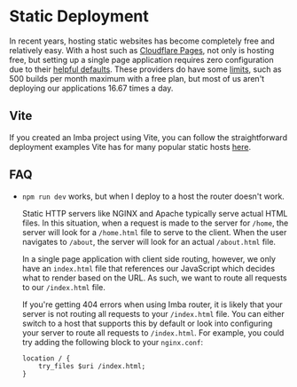 # Static Deployment

In recent years, hosting static websites has become completely
free and relatively easy. With a host such as [Cloudflare
Pages](https://pages.cloudflare.com/), not only is hosting free,
but setting up a single page application requires zero
configuration due to their [helpful
defaults](https://developers.cloudflare.com/pages/platform/serving-pages/#single-page-application-spa-rendering).
These providers do have some
[limits](https://developers.cloudflare.com/pages/platform/limits/),
such as 500 builds per month maximum with a free plan, but most
of us aren't deploying our applications 16.67 times a day.

## Vite

If you created an Imba project using Vite, you can follow the
straightforward deployment examples Vite has for many popular
static hosts [here](https://vitejs.dev/guide/static-deploy.html).

## FAQ

- `npm run dev` works, but when I deploy to a host the router doesn't work.

	Static HTTP servers like NGINX and Apache typically serve
	actual HTML files. In this situation, when a request is made to
	the server for `/home`, the server will look for a `/home.html`
	file to serve to the client. When the user navigates to
	`/about`, the server will look for an actual `/about.html`
	file.

	In a single page application with client side routing, however,
	we only have an `index.html` file that references our
	JavaScript which decides what to render based on the URL. As
	such, we want to route all requests to our `/index.html` file.

	If you're getting 404 errors when using Imba router, it is
	likely that your server is not routing all requests to your
	`/index.html` file. You can either switch to a host that
	supports this by default or look into configuring your server
	to route all requests to `/index.html`. For example, you could
	try adding the following block to your `nginx.conf`:

	```
	location / {
		try_files $uri /index.html;
	}
	```
